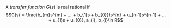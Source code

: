 A *transfer function* $G(s)$ is real rational if 
$$G(s) = \frac{b_{m}s^{m} + ... + b_{1}s + b_{0}}{s^{n} + u_{n-1}s^{n-1} + ... + u_{1}s + u_{0}}, a_{i}, b_{i}\in R$$

